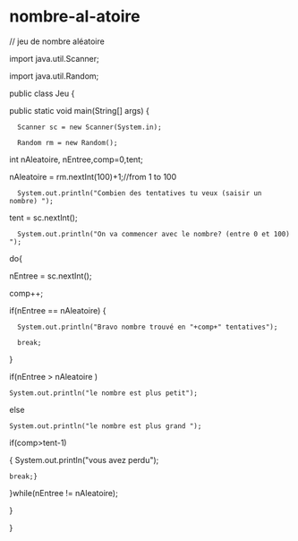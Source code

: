 # nombre-al-atoire
// jeu de nombre aléatoire  

import java.util.Scanner;

import java.util.Random;

public class Jeu {

public static void main(String[] args) {

      Scanner sc = new Scanner(System.in);

      Random rm = new Random();

int nAleatoire, nEntree,comp=0,tent;

nAleatoire = rm.nextInt(100)+1;//from 1 to 100

      System.out.println("Combien des tentatives tu veux (saisir un nombre) ");

tent = sc.nextInt();

      System.out.println("On va commencer avec le nombre? (entre 0 et 100) "); 

do{

nEntree = sc.nextInt();

comp++;

if(nEntree == nAleatoire) {

      System.out.println("Bravo nombre trouvé en "+comp+" tentatives");

      break;   

}

if(nEntree > nAleatoire )

    System.out.println("le nombre est plus petit");

else

    System.out.println("le nombre est plus grand ");

if(comp>tent-1)

{   System.out.println("vous avez perdu");      		

    break;}

}while(nEntree != nAleatoire);

}  

}
